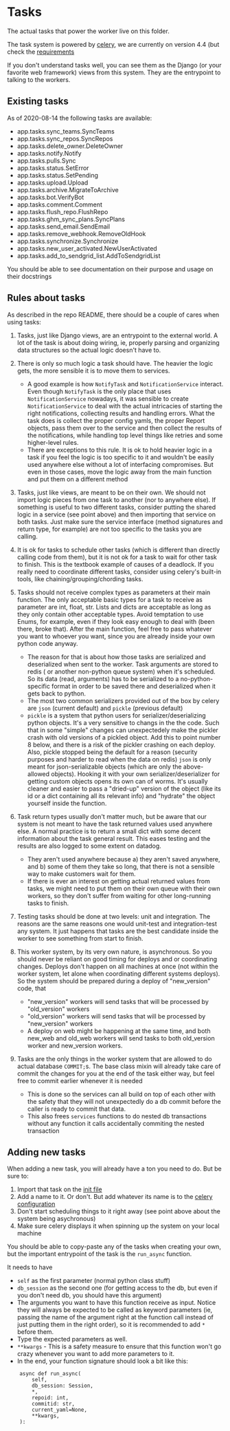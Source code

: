 # Tasks

The actual tasks that power the worker live on this folder.

The task system is powered by [celery](https://docs.celeryproject.org/en/latest/index.html), we are currently on version 4.4 (but check the [requirements](../requirements.in)

If you don't understand tasks well, you can see them as the Django (or your favorite web framework) views from this system. They are the entrypoint to talking to the workers.

## Existing tasks

As of 2020-08-14 the following tasks are available:

* app.tasks.sync_teams.SyncTeams
* app.tasks.sync_repos.SyncRepos
* app.tasks.delete_owner.DeleteOwner
* app.tasks.notify.Notify
* app.tasks.pulls.Sync
* app.tasks.status.SetError
* app.tasks.status.SetPending
* app.tasks.upload.Upload
* app.tasks.archive.MigrateToArchive
* app.tasks.bot.VerifyBot
* app.tasks.comment.Comment
* app.tasks.flush_repo.FlushRepo
* app.tasks.ghm_sync_plans.SyncPlans
* app.tasks.send_email.SendEmail
* app.tasks.remove_webhook.RemoveOldHook
* app.tasks.synchronize.Synchronize
* app.tasks.new_user_activated.NewUserActivated
* app.tasks.add_to_sendgrid_list.AddToSendgridList

You should be able to see documentation on their purpose and usage on their docstrings

## Rules about tasks

As described in the repo README, there should be a couple of cares when using tasks:

1. Tasks, just like Django views, are an entrypoint to the external world. A lot of the task is about doing wiring, ie, properly parsing and organizing data structures so the actual logic doesn't have to.

2. There is only so much logic a task should have. The heavier the logic gets, the more sensible it is to move them to services.
    - A good example is how `NotifyTask` and `NotificationService` interact. Even though `NotifyTask` is the only place that uses `NotificationService` nowadays, it was sensible to create `NotificationService` to deal with the actual intricacies of starting the right notifications, collecting results and handling errors. What the task does is collect the proper config yamls, the proper Report objects, pass them over to the service and then collect the results of the notifications, while handling top level things like retries and some higher-level rules.
    - There are exceptions to this rule. It is ok to hold heavier logic in a task if you feel the logic is too specific to it and wouldn't be easily used anywhere else without a lot of interfacing compromises. But even in those cases, move the logic away from the main function and put them on a different method

3. Tasks, just like views, are meant to be on their own. We should not import logic pieces from one task to another (nor to anywhere else). If something is useful to two different tasks, consider putting the shared logic in a service (see point above) and then importing that service on both tasks. Just make sure the service interface (method signatures and return type, for example) are not too specific to the tasks you are calling.

4. It is ok for tasks to schedule other tasks (which is different than directly calling code from them), but it is not ok for a task to wait for other task to finish. This is the textbook example of causes of a deadlock. If you really need to coordinate different tasks, consider using celery's built-in tools, like chaining/grouping/chording tasks. 

5. Tasks should not receive complex types as parameters at their main function. The only acceptable basic types for a task to receive as parameter are int, float, str. Lists and dicts are acceptable as long as they only contain other acceptable types. Avoid temptation to use Enums, for example, even if they look easy enough to deal with (been there, broke that). After the main function, feel free to pass whatever you want to whoever you want, since you are already inside your own python code anyway.
    - The reason for that is about how those tasks are serialized and deserialized when sent to the worker. Task arguments are stored to redis ( or another non-python queue system) when it's scheduled. So its data (read, arguments) has to be serialized to a no-python-specific format in order to be saved there and deserialized when it gets back to python.
    - The most two common serializers provided out of the box by celery are `json` (current default) and `pickle` (previous default)
    - `pickle` is a system that python users for serializer/deserializing python objects. It's a very sensitive to changs in the the code. Such that in some "simple" changes can unexpectedely make the pickler crash with old versions of a pickled object. Add this to point number 8 below, and there is a risk of the pickler crashing on each deploy. Also, pickle stopped being the default for a reason (security purposes and harder to read when the data on redis)
    `json` is only meant for json-serializable objects (which are only the above-allowed objects). Hooking it with your own serializer/deserializer for getting custom objects opens its own can of worms. It's usually cleaner and easier to pass a "dried-up" version of the object (like its id or a dict containing all its relevant info) and "hydrate" the object yourself inside the function.

6. Task return types usually don't matter much, but be aware that our system is not meant to have the task returned values used anywhere else. A normal practice is to return a small dict with some decent information about the task general result. This eases testing and the results are also logged to some extent on datadog.
    - They aren't used anywhere because a) they aren't saved anywhere, and b) some of them they take so long, that there is not a sensible way to make customers wait for them.
    -  If there is ever an interest on getting actual returned values from tasks, we might need to put them on their own queue with their own workers, so they don't suffer from waiting for other long-running tasks to finish.

7. Testing tasks should be done at two levels: unit and integration. The reasons are the same reasons one would unit-test and integration-test any system. It just happens that tasks are the best candidate inside the worker to see something from start to finish.

8. This worker system, by its very own nature, is asynchronous. So you should never be reliant on good timing for deploys and or coordinating changes. Deploys don't happen on all machines at once (not within the worker system, let alone when coordinating different systems deploys). So the system should be prepared during a deploy of "new_version" code, that
    - "new_version" workers will send tasks that will be processed by "old_version" workers
    - "old_version" workers will send tasks that will be processed by "new_version" workers
    - A deploy on web might be happening at the same time, and both new_web and old_web workers will send tasks to both old_version worker and new_version workers.

9. Tasks are the only things in the worker system that are allowed to do actual database `COMMIT;`s. The base class mixin will already take care of commit the changes for you at the end of the task either way, but feel free to commit earlier whenever it is needed
    - This is done so the services can all build on top of each other with the safety that they will not unexpectedly do a db commit before the caller is ready to commit that data.
    - This also frees `services` functions to do nested db transactions without any function it calls accidentally commiting the nested transaction

## Adding new tasks

When adding a new task, you will already have a ton you need to do. But be sure to:

1. Import that task on the [init file](./__init__.py)
2. Add a name to it. Or don't. But add whatever its name is to the [celery configuration](../celery_config.py)
3. Don't start scheduling things to it right away (see point above about the system being asychronous)
4. Make sure celery displays it when spinning up the system on your local machine

You should be able to copy-paste any of the tasks when creating your own, but the important entrypoint of the task is the `run_async` function.

It needs to have

* `self` as the first parameter (normal python class stuff)
* `db_session` as the second one (for getting access to the db, but even if you don't need db, you should have this argument)
* The arguments you want to have this function receive as input. Notice they will always be expected to be called as keyword parameters (ie, passing the name of the argument right at the function call instead of just putting them in the right order), so it is recommended to add `*` before them.
* Type the expected parameters as well.
* `**kwargs` - This is a safety measure to ensure that this function won't go crazy whenever you want to add more parameters to it.
* In the end, your function signature should look a bit like this:

```
    async def run_async(
        self,
        db_session: Session,
        *,
        repoid: int,
        commitid: str,
        current_yaml=None,
        **kwargs,
    ):
```


